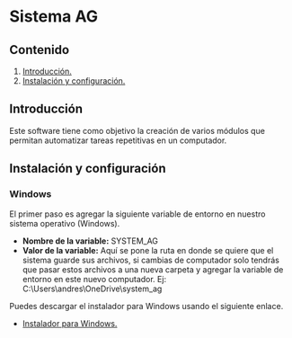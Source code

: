 # Sistema AG #

## Contenido ##

1. [Introducción.](#Introduction "Introducción")
3. [Instalación y configuración.](#InstallationAndConfiguration "Instalación y configuración")

## Introducción <span name="Introduction"></span> ##

Este software tiene como objetivo la creación de varios módulos que permitan automatizar tareas repetitivas en un computador.

## Instalación y configuración <span name="InstallationAndConfiguration"></span> ##

### Windows ###

El primer paso es agregar la siguiente variable de entorno en nuestro sistema operativo (Windows).

* **Nombre de la variable:** SYSTEM_AG
* **Valor de la variable:** Aquí se pone la ruta en donde se quiere que el sistema guarde sus archivos, si cambias de computador solo tendrás que pasar estos archivos a una nueva carpeta y agregar la variable de entorno en este nuevo computador. Ej: C:\Users\andres\OneDrive\system_ag

Puedes descargar el instalador para Windows usando el siguiente enlace.

* [Instalador para Windows.](https://mega.nz/file/EEcwRZZJ#PGkY1HJURTKgSA7yxT9XarupX3gKNY9K1mp38T0l-80 "Instalador para Windows")
